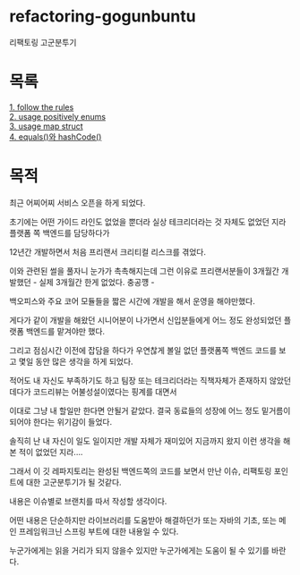 # refactoring-gogunbuntu
리팩토링 고군분투기

# 목록
[1. follow the rules](https://github.com/basquiat78/refactoring-gogunbuntu/tree/follow-the-rule)   
[2. usage positively enums](https://github.com/basquiat78/refactoring-gogunbuntu/tree/2-usage-positively-enums)      
[3. usage map struct](https://github.com/basquiat78/refactoring-gogunbuntu/tree/3-usage-map-struct)       
[4. equals()와 hashCode()](https://github.com/basquiat78/refactoring-gogunbuntu/tree/4-equals-hashcode)

# 목적
최근 어찌어찌 서비스 오픈을 하게 되었다.      

초기에는 어떤 가이드 라인도 없었을 뿐더라 실상 테크리더라는 것 자체도 없었던 지라 플랫폼 쪽 백엔드를 담당하다가      

12년간 개발하면서 처음 프리랜서 크리티컬 리스크를 겪었다.       

이와 관련된 썰을 풀자니 눈가가 촉촉해지는데 그런 이유로 프리랜서분들이 3개월간 개발했던 - 실제 3개월간 한게 없었다. 충공꺵 - 

백오피스와 주요 코어 모듈들을 짧은 시간에 개발을 해서 운영을 해야만했다.      

게다가 같이 개발을 해왔던 시니어분이 나가면서 신입분들에게 어느 정도 완성되었던 플랫폼 백엔드를 맡겨야만 했다.       

그리고 점심시간 이전에 잡담을 하다가 우연찮게 볼일 없던 플랫폼쪽 백엔드 코드를 보고 몇일 동안 많은 생각을 하게 되었다.      

적어도 내 자신도 부족하기도 하고 팀장 또는 테크리더라는 직책자체가 존재하지 않았던데다가 코드리뷰는 어불성설이였다는 핑계를 대면서     

이대로 그냥 내 할일만 한다면 안될거 같았다. 결국 동료들의 성장에 어느 정도 밑거름이 되어야 한다는 위기감이 들었다.      

솔직히 난 내 자신이 일도 일이지만 개발 자체가 재미있어 지금까지 왔지 이런 생각을 해본 적이 없었던 지라....

그래서 이 깃 레파지토리는 완성된 백엔드쪽의 코드를 보면서 만난 이슈, 리팩토링 포인트에 대한 고군분투기가 될 것같다.       

내용은 이슈별로 브랜치를 따서 작성할 생각이다.       

어떤 내용은 단순하지만 라이브러리를 도움받아 해결하던가 또는 자바의 기초, 또는 메인 프레임워크닌 스프링 부트에 대한 내용일 수 있다.     

누군가에게는 읽을 거리가 되지 않을수 있지만 누군가에게는 도움이 될 수 있기를 바란다.
